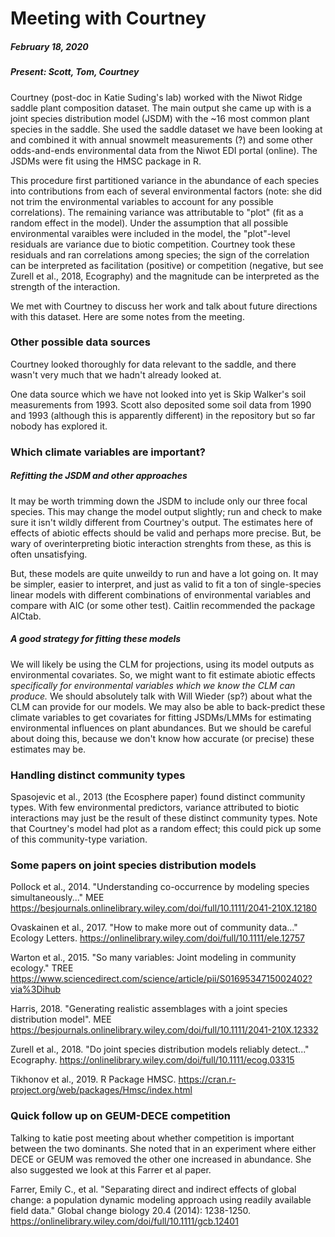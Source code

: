 # Meeting with Courtney
##### February 18, 2020
##### Present: Scott, Tom, Courtney

Courtney (post-doc in Katie Suding's lab) worked with the Niwot Ridge saddle plant composition dataset. The main output she came up with is a joint species distribution model (JSDM) with the ~16 most common plant species in the saddle. She used the saddle dataset we have been looking at and combined it with annual snowmelt measurements (?) and some other odds-and-ends environmental data from the Niwot EDI portal (online). The JSDMs were fit using the HMSC package in R.

This procedure first partitioned variance in the abundance of each species into contributions from each of several environmental factors (note: she did not trim the environmental variables to account for any possible correlations). The remaining variance was attributable to "plot" (fit as a random effect in the model). Under the assumption that all possible environmental varaibles were included in the model, the "plot"-level residuals are variance due to biotic competition. Courtney took these residuals and ran correlations among species; the sign of the correlation can be interpreted as facilitation (positive) or competition (negative, but see Zurell et al., 2018, Ecography) and the magnitude can be interpreted as the strength of the interaction.

We met with Courtney to discuss her work and talk about future directions with this dataset. Here are some notes from the meeting.

### Other possible data sources

Courtney looked thoroughly for data relevant to the saddle, and there wasn't very much that we hadn't already looked at.

One data source which we have not looked into yet is Skip Walker's soil measurements from 1993. Scott also deposited some soil data from 1990 and 1993 (although this is apparently different) in the repository but so far nobody has explored it.

### Which climate variables are important?

##### Refitting the JSDM and other approaches

It may be worth trimming down the JSDM to include only our three focal species. This may change the model output slightly; run and check to make sure it isn't wildly different from Courtney's output. The estimates here of effects of abiotic effects should be valid and perhaps more precise. But, be wary of overinterpreting biotic interaction strenghts from these, as this is often unsatisfying.

But, these models are quite unweildy to run and have a lot going on. It may be simpler, easier to interpret, and just as valid to fit a ton of single-species linear models with different combinations of environmental variables and compare with AIC (or some other test). Caitlin recommended the package AICtab.

##### A good strategy for fitting these models

We will likely be using the CLM for projections, using its model outputs as environmental covariates. So, we might want to fit estimate abiotic effects *specifically for environmental variables which we know the CLM can produce.* We should absolutely talk with Will Wieder (sp?) about what the CLM can provide for our models. We may also be able to back-predict these climate variables to get covariates for fitting JSDMs/LMMs for estimating environmental influences on plant abundances. But we should be careful about doing this, because we don't know how accurate (or precise) these estimates may be.

### Handling distinct community types

Spasojevic et al., 2013 (the Ecosphere paper) found distinct community types. With few environmental predictors, variance attributed to biotic interactions may just be the result of these distinct community types. Note that Courtney's model had plot as a random effect; this could pick up some of this community-type variation.


### Some papers on joint species distribution models

Pollock et al., 2014. "Understanding co-occurrence by modeling species simultaneously..." MEE
https://besjournals.onlinelibrary.wiley.com/doi/full/10.1111/2041-210X.12180

Ovaskainen et al., 2017. "How to make more out of community data..." Ecology Letters.
https://onlinelibrary.wiley.com/doi/full/10.1111/ele.12757

Warton et al., 2015. "So many variables: Joint modeling in community ecology." TREE
https://www.sciencedirect.com/science/article/pii/S0169534715002402?via%3Dihub

Harris, 2018. "Generating realistic assemblages with a joint species distribution model". MEE
https://besjournals.onlinelibrary.wiley.com/doi/full/10.1111/2041-210X.12332

Zurell et al., 2018. "Do joint species distribution models reliably detect..." Ecography.
https://onlinelibrary.wiley.com/doi/full/10.1111/ecog.03315

Tikhonov et al., 2019. R Package HMSC.
https://cran.r-project.org/web/packages/Hmsc/index.html

### Quick follow up on GEUM-DECE competition
Talking to katie post meeting about whether competition is important between the two dominants. She noted that in an experiment where either DECE or GEUM was removed the other one increased in abundance. She also suggested we look at this Farrer et al paper. 

Farrer, Emily C., et al. "Separating direct and indirect effects of global change: a population dynamic modeling approach using readily available field data." Global change biology 20.4 (2014): 1238-1250.
https://onlinelibrary.wiley.com/doi/full/10.1111/gcb.12401
